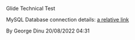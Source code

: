 Glide Technical Test

MySQL Database connection details: [a relative link](dbh.class.php)

By George Dinu                  20/08/2022 04:31
